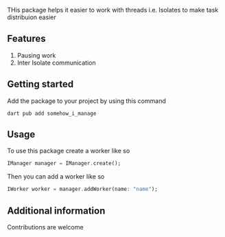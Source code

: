 
THis package helps it easier to work with threads i.e. Isolates to make task distribuion easier

## Features

1. Pausing work
2. Inter Isolate communication

## Getting started
Add the package to your project by using this command

```shell
dart pub add somehow_i_manage
```

## Usage

To use this package create a worker like so

```dart
IManager manager = IManager.create();
```

Then you can add a worker like so

```dart
IWorker worker = manager.addWorker(name: "name");
```

## Additional information

Contributions are welcome

